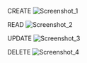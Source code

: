 
CREATE ![Screenshot_1](https://user-images.githubusercontent.com/99938869/157805445-235bb6a4-bef7-419f-81b4-b2002ab6c068.png)

READ ![Screenshot_2](https://user-images.githubusercontent.com/99938869/157805531-df4234c1-b7d0-4cfc-bb14-9d984a63d370.png)

UPDATE ![Screenshot_3](https://user-images.githubusercontent.com/99938869/157805576-ee28a91b-15f3-4c44-9957-c7dda7f4fc99.png)

DELETE ![Screenshot_4](https://user-images.githubusercontent.com/99938869/157805608-eac51429-7aee-49e1-ad7d-e8162918c611.png)

